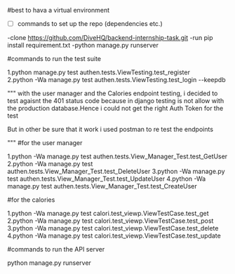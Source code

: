 
#best to hava a virtual environment
- [ ] commands to set up the repo (dependencies etc.)

-clone https://github.com/DiveHQ/backend-internship-task.git
-run pip install requirement.txt
-python manage.py runserver

#commands to run the test suite

1.python manage.py test authen.tests.ViewTesting.test_register  
2.python -Wa manage.py test authen.tests.ViewTesting.test_login --keepdb

"""
with the user manager and the Calories endpoint testing, i decided to test agaisnt the 401 status
code because in django testing is not allow with the production database.Hence i could not get the right Auth Token for the test

But in other be sure that it work i used postman to re test the endpoints

"""
#for the user manager

1.python -Wa manage.py test authen.tests.View_Manager_Test.test_GetUser 
2.python -Wa manage.py test authen.tests.View_Manager_Test.test_DeleteUser
3.python -Wa manage.py test authen.tests.View_Manager_Test.test_UpdateUser
4.python -Wa manage.py test authen.tests.View_Manager_Test.test_CreateUser

#for the calories

1.python -Wa manage.py test calori.test_viewp.ViewTestCase.test_get
2.python -Wa manage.py test calori.test_viewp.ViewTestCase.test_post
3.python -Wa manage.py test calori.test_viewp.ViewTestCase.test_delete 
4.python -Wa manage.py test calori.test_viewp.ViewTestCase.test_update  

#commands to run the API server

python manage.py runserver



